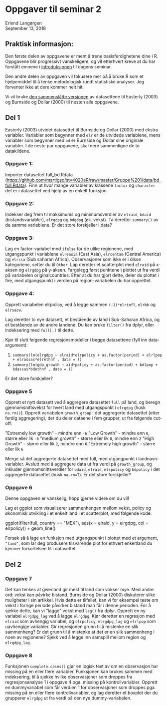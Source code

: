 # Oppgaver til seminar 2
Erlend Langørgen  
September 13, 2018  



## Praktisk informasjon:

Den første delen av oppgavene er ment å trene basisferdighetene dine i R. Oppgavene blir progressivt vanskeligere, og vil etterhvert kreve at du har forstått emnene i [introduksjonen](https://github.com/martigso/stv4020aR/blob/master/Gruppe%201/for_seminaret/Introduksjon_seminar_2.md) til dagens seminar.

Den andre delen av oppgaven vil fokusere mer på å bruke R som et hjelpemiddel til å tenke metodologisk rundt statistiske analyser. Jeg forventer ikke at dere kommer helt hit.

Vi vil bruke [den sammenslåtte versjonen](https://github.com/martigso/stv4020aR/raw/master/Gruppe%201/data/bd_full.Rdata) av datasettene til Easterly (2003) og Burnside og Dollar (2000) til nesten alle oppgavene.



## Del 1 

Easterly (2003) utvidet datasettet til Burnside og Dollar (2000) med ekstra variabler. Variabler som begynner med `elr` er de utvidede variablene, mens variabler som begynner med `bd` er Burnside og Dollar sine originale variabler. I de neste par oppgavene, skal dere sammenligne de to datakildene.

### Oppgave 1:
Importer datasettet full_bd.Rdata (https://github.com/martigso/stv4020aR/raw/master/Gruppe%201/data/bd_full.Rdata).
Finn ut hvor mange variabler av klassene `factor` og `character` det er i datasettet ved hjelp av en enkelt funksjon.


### Oppgave 2:

Indekser deg frem til maksimums og minimumsverdier av `elraid`, `bdaid` (bistandsvariabler), `elrgdpg` og `bdgdpg` (øk. vekst). Ta deretter `summary()` av de samme variablene. Er det store forskjeller i data?

### Oppgave 3:

Lag en factor-variabel med `ifelse` for de ulike regionene, med utgangspunkt i variablene `elreasia` (East Asia), `elrcentam` (Central America) og `elrssa` (Sub saharan Africa). Observasjoner som ikke er i disse kategoriene, setter du til `Other`. Lap deretter et scatterplot med `elraid` på x-aksen og `elrgdpg` på y-aksen. Fargelegg først punktene i plottet ut fra verdi på variabelen originalcountries. Etter at du har gjort dette, deler du plottet i fire, med utgangspunkt i verdien  på region-variabelen du har opprettet.

### Oppgave 4:

Opprett variabelen elrpolicy, ved å legge sammen `(-1)*elrinfl`, `elrbb` og `elrsacw`. 

Lag deretter to nye datasett, et bestående av land i Sub-Saharan Africa, og et bestående av de andre landene. Du kan bruke `filter()` fra dplyr, eller indeksering med `full[,]` til dette.

Kjør til slutt følgende regresjonsmodeller i begge datasettene (fyll inn data-argument):

1. `summary(lm(elrgdpg ~ elraid*elrpolicy + as.factor(period) + elrlpop + elrassas*elrethnf , data = ))`
2. `summary(lm(gdp_growth ~ aid*policy + as.factor(period) + bdlpop + bdassas*bdethnf , data = ))`

Er det store forskjeller?

### Oppgave 5

Opprett et nytt datasett ved å aggregere datasettet `full` på land, og beregn gjennomsnittsvekst for hvert land med utgangspunkt i `elrgdpg` (husk `na.rm()`). Opprett variabelen `growth_group` i det aggregerte datasettet (etter ferdig aggregering), der du deler dataene i fem grupper, ut fra følgende cut-off:

"Extremely low growth" - mindre enn `-6`
"Low Growth" - mindre enn `0`, større eller lik `-6`
"medium growth" - større eller lik `0`, mindre enn `2`
"High Growth" - større eller lik `2`, mindre enn `6`
"Extremely high growth" - større eller lik `6`

Merge så det aggregerte datasettet med full, med utgangpunkt i landnavn-variabler.  Avslutt med å aggregere data ut fra verdi på `growth_group`, og inkluder gjennomsnittsverdier for `bdaid`, `elraid`, `elrpolicy` og `bdpolicy` i det aggregerte datasettet (husk `na.rm=T`). Er det store forskjeller?

### Oppgave 6 
Denne oppgaven er vanskelig, hopp gjerne videre om du vil!

Lag et ggplot som visualiserer sammenhengen mellom vekst, policy og økonomisk utvikling i et enkelt land i et scatterplot, med følgende kode:

ggplot(filter(full, country == "MEX"), aes(x = elraid, y = elrgdpg, col = elrpolicy)) + geom_line()

Forsøk så å lage en funksjon med utgangspunkt i plottet med et argument, `"land"`, som lar deg produsere tilsvarende plot for ethvert enkeltland du kjenner forkortelsen til i datasettet.

## Del 2

### Oppgave 7

Det kan tenkes at giverland gir mest til land som vokser mye. Med andre ord: vekst kan påvirke bistand. Burnside og Dollar (2000) diskuterer slike muligheter i sin artikkel. Hvis dette er tilfellet, kan vi for eksempel teste om vekst i forrige periode påvirker bistand man får i denne perioden. For å sjekke dette, kan vi "lagge" vekst med `lag()` fra dplyr. Opprett en ny variabel `elrgdpg_lag` ved å lagge `elrgdpg`. Kjør deretter en regresjon med `elraid` som avhengig variabel, og `elrpolicy`, `elrgdpg_lag` og `elrlpop` som uavhengige variabler. Gir regresjonen grunn til å mistenke en slik sammenheng? Er det grunn til å mistenke at det er en slik sammenheng i noen av regionene? Sjekk ved å legge inn samspill mellom region og `elrgdpg_lag`.

### Oppgave 8

Funksjonen `complete.cases()` gjør en logisk test av om en observasjon har missing på en eller flere variabler.
Funksjonen kan brukes sammen med indeksering, til å sjekke hvilke observasjoner som droppes fra regresjonsanalyse 1 i oppgave 4 pga. missing på kontrollvariabler. Opprett en dummyvariabel som får verdien 1 for observasjoner som droppes pga. missing på en eller flere kontrollvariabler, og lag deretter et boxplot der du grupperer `elrgdpg` ut fra verdi på den nye dummy-variabelen.
